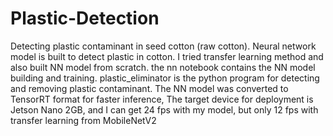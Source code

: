 # Plastic-Detection
Detecting plastic contaminant in seed cotton (raw cotton). Neural network model is built to detect plastic in cotton. I tried transfer learning method and also built NN model from scratch.
the nn notebook contains the NN model building and training.
plastic_eliminator is the python program for detecting and removing plastic contaminant. 
The NN model was converted to TensorRT format for faster inference, The target device for deployment is Jetson Nano 2GB, and I can get 24 fps with my model, but only 12 fps with transfer learning from MobileNetV2

